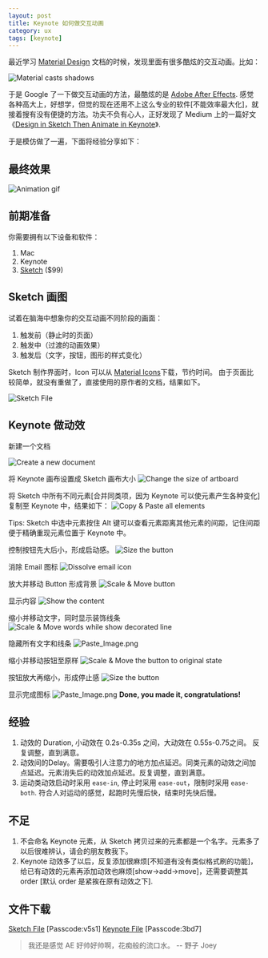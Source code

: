 ```yaml
---
layout: post
title: Keynote 如何做交互动画
category: ux
tags: [keynote]
---
```


最近学习 [Material Design](https://www.google.com/design/spec/what-is-material/material-properties.html#material-properties-physical-properties) 文档的时候，发现里面有很多酷炫的交互动画。比如：

![Material casts shadows](http://7xoj81.com1.z0.glb.clouddn.com/2015-11-05-1.gif)

于是 Google 了一下做交互动画的方法，最酷炫的是 [Adobe After Effects](http://www.adobe.com/products/aftereffects.html?sdid=KKQOW&kw=semgeneric&s_kwcid=AL!3085!3!77761601242!e!!g!!adobe%20after%20effects&ef_id=VhyCigAABIhW6SBP:20151104053523:s). 感觉各种高大上，好想学，但觉的现在还用不上这么专业的软件[不能效率最大化]，就接着搜有没有便捷的方法。功夫不负有心人，正好发现了 Medium 上的一篇好文 《[Design in Sketch Then Animate in Keynote](https://medium.com/@_jshmllr/design-in-sketch-then-animate-in-keynote-c7f40e59f8f8)》. 

于是模仿做了一遍，下面将经验分享如下：

## 最终效果
![Animation gif](http://7xoj81.com1.z0.glb.clouddn.com/2015-11-05-2.gif)

## 前期准备
你需要拥有以下设备和软件：

1. Mac
2. Keynote
3. [Sketch](https://www.sketchapp.com/) ($99)

## Sketch 画图

试着在脑海中想象你的交互动画不同阶段的画面：

1. 触发前（静止时的页面）
2. 触发中（过渡的动画效果）
3. 触发后（文字，按钮，图形的样式变化）

Sketch 制作界面时，Icon 可以从 [Material Icons](https://www.google.com/design/icons/)下载，节约时间。
由于页面比较简单，就没有重做了，直接使用的原作者的文档，结果如下。

![Sketch File](http://7xoj81.com1.z0.glb.clouddn.com/2015-11-05-3.png)

## Keynote 做动效

新建一个文档

![Create a new document](http://7xoj81.com1.z0.glb.clouddn.com/2015-11-05-4.png)

将 Keynote 画布设置成 Sketch 画布大小
![Change the size of artboard](http://7xoj81.com1.z0.glb.clouddn.com/2015-11-05-5.png)

将 Sketch 中所有不同元素[合并同类项，因为 Keynote 可以使元素产生各种变化]复制至 Keynote 中，结果如下：
![Copy & Paste all elements](http://7xoj81.com1.z0.glb.clouddn.com/2015-11-05-6.png)

Tips: Sketch 中选中元素按住 Alt 键可以查看元素距离其他元素的间距，记住间距便于精确重现元素位置于 Keynote 中。

控制按钮先大后小，形成启动感。 
![Size the button](http://7xoj81.com1.z0.glb.clouddn.com/2015-11-05-7.png)

消除 Email 图标
![Dissolve email icon](http://7xoj81.com1.z0.glb.clouddn.com/2015-11-05-8.png)

放大并移动 Button 形成背景
![Scale & Move button](http://7xoj81.com1.z0.glb.clouddn.com/2015-11-05-9.png)

显示内容
![Show the content](http://7xoj81.com1.z0.glb.clouddn.com/2015-11-05-10.png)

缩小并移动文字，同时显示装饰线条
![Scale & Move words while show decorated line](http://7xoj81.com1.z0.glb.clouddn.com/2015-11-05-11.png)

隐藏所有文字和线条
![Paste_Image.png](http://7xoj81.com1.z0.glb.clouddn.com/2015-11-05-12.png)

缩小并移动按钮至原样
![Scale & Move the button to original state](http://7xoj81.com1.z0.glb.clouddn.com/2015-11-05-13.png)

按钮放大再缩小，形成停止感
![Size the button](http://7xoj81.com1.z0.glb.clouddn.com/2015-11-05-14.png)

显示完成图标
![Paste_Image.png](http://7xoj81.com1.z0.glb.clouddn.com/2015-11-05-15.png)
**Done, you made it, congratulations!**

## 经验 

1. 动效的 Duration,  小动效在 0.2s-0.35s 之间，大动效在 0.55s-0.75之间。 反复调整，直到满意。
2. 动效间的Delay。需要吸引人注意力的地方加点延迟。同类元素的动效之间加点延迟。元素消失后的动效加点延迟。反复调整，直到满意。
3. 运动类动效启动时采用 `ease-in`, 停止时采用 `ease-out`，限制时采用 `ease-both`. 符合人对运动的感觉，起跑时先慢后快，结束时先快后慢。

## 不足

1. 不会命名 Keynote 元素，从 Sketch 拷贝过来的元素都是一个名字。元素多了以后很难辨认，请会的朋友教我下。
2. Keynote 动效多了以后，反复添加很麻烦[不知道有没有类似格式刷的功能]，给已有动效的元素再添加动效也麻烦[show->add->move]，还需要调整其 order [默认 order 是紧挨在原有动效之下].

## 文件下载
[Sketch File](http://pan.baidu.com/s/1pJ4AThp) [Passcode:v5s1]
[Keynote File](http://pan.baidu.com/s/1ntMVR3j) [Passcode:3bd7]

> 我还是感觉 AE 好帅好帅啊，花痴般的流口水。
-- 野子 Joey